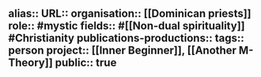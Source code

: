 alias::
URL::
organisation:: [[Dominican priests]] 
role:: #mystic 
fields:: #[[Non-dual spirituality]] #Christianity 
publications-productions:: 
tags:: person
project:: [[Inner Beginner]], [[Another M-Theory]] 
public:: true
-